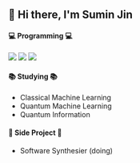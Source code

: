 ## 👋 Hi there, I'm Sumin Jin


#### 💻 Programming 💻
 <img src="https://img.shields.io/badge/-Qiskit-6929C4?style=flat-square&logo=Qiskit&logoColor=black"/> <img src="https://img.shields.io/badge/-Cirq-F8BA03?style=flat-square"/> <img src="https://img.shields.io/badge/-PennyLane-0FE49A?style=flat-square"/>

#### 📚 Studying 📚
- Classical Machine Learning
- Quantum Machine Learning
- Quantum Information

#### 🎈 Side Project 🎈
- Software Synthesier (doing)

<!--
**nineil91/nineil91** is a ✨ _special_ ✨ repository because its `README.md` (this file) appears on your GitHub profile.

Here are some ideas to get you started:

- 🔭 I’m currently working on ...
- 🌱 I’m currently learning ...
- 👯 I’m looking to collaborate on ...
- 🤔 I’m looking for help with ...
- 💬 Ask me about ...
- 📫 How to reach me: ...
- 😄 Pronouns: ...
- ⚡ Fun fact: ...
-->
